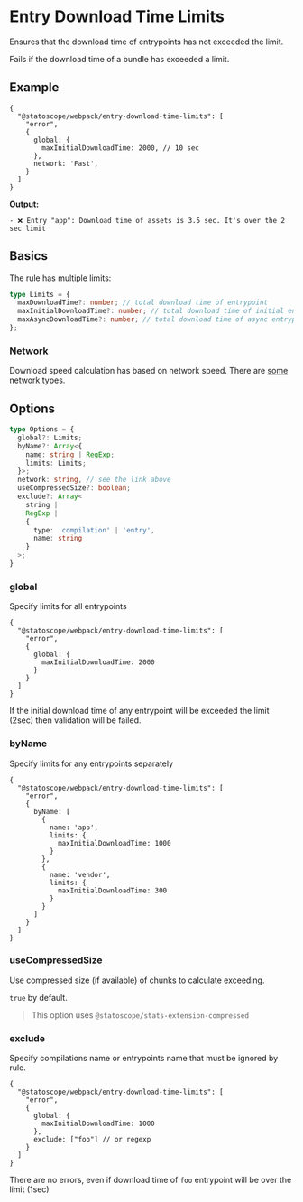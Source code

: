 # Entry Download Time Limits

Ensures that the download time of entrypoints has not exceeded the limit.

Fails if the download time of a bundle has exceeded a limit.

## Example

```json5
{
  "@statoscope/webpack/entry-download-time-limits": [
    "error",
    {
      global: {
        maxInitialDownloadTime: 2000, // 10 sec 
      },
      network: 'Fast',
    }
  ]
}
```

**Output:**

```
- ❌ Entry "app": Download time of assets is 3.5 sec. It's over the 2 sec limit
```

## Basics

The rule has multiple limits:

```ts
type Limits = {
  maxDownloadTime?: number; // total download time of entrypoint
  maxInitialDownloadTime?: number; // total download time of initial entrypoint chunks
  maxAsyncDownloadTime?: number; // total download time of async entrypoint chunks
};
```

### Network

Download speed calculation has based on network speed. There are [some network types](/statoscope/statoscope/packages/stats-validator-plugin-webpack/docs/network-types.md).

## Options

```ts
type Options = {
  global?: Limits;
  byName?: Array<{
    name: string | RegExp;
    limits: Limits;
  }>;
  network: string, // see the link above
  useCompressedSize?: boolean;
  exclude?: Array<
    string |
    RegExp |
    {
      type: 'compilation' | 'entry',
      name: string
    }
  >;
}
```

### global

Specify limits for all entrypoints

```json5
{
  "@statoscope/webpack/entry-download-time-limits": [
    "error",
    {
      global: {
        maxInitialDownloadTime: 2000
      }
    }
  ]
}
```

If the initial download time of any entrypoint will be exceeded the limit (2sec) then validation will be failed.

### byName

Specify limits for any entrypoints separately

```json5
{
  "@statoscope/webpack/entry-download-time-limits": [
    "error",
    {
      byName: [
        {
          name: 'app',
          limits: {
            maxInitialDownloadTime: 1000
          }
        },
        {
          name: 'vendor',
          limits: {
            maxInitialDownloadTime: 300
          }
        }
      ]
    }
  ]
}
```

### useCompressedSize

Use compressed size (if available) of chunks to calculate exceeding.

`true` by default.

> This option uses `@statoscope/stats-extension-compressed`

### exclude

Specify compilations name or entrypoints name that must be ignored by rule.

```json5
{
  "@statoscope/webpack/entry-download-time-limits": [
    "error",
    {
      global: {
        maxInitialDownloadTime: 1000
      },
      exclude: ["foo"] // or regexp
    }
  ]
}
```

There are no errors, even if download time of `foo` entrypoint will be over the limit (1sec)
